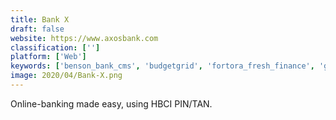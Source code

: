 ```yaml
---
title: Bank X
draft: false 
website: https://www.axosbank.com
classification: ['']
platform: ['Web']
keywords: ['benson_bank_cms', 'budgetgrid', 'fortora_fresh_finance', 'gfp', 'gnucash', 'gnuaccounting', 'grisbi', 'homemoney', 'jumsoft_money', 'kmymoney', 'ledger', 'macgiro', 'moneyplex', 'pecunia', 'quicken', 'receipts', 'spendtrim', 'vosae', 'xero', 'hledger']
image: 2020/04/Bank-X.png
---
```

Online-banking made easy, using HBCI PIN/TAN.